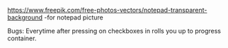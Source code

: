 https://www.freepik.com/free-photos-vectors/notepad-transparent-background -for notepad picture


Bugs:
Everytime after pressing on checkboxes in rolls you up to progress container.